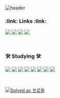 <!--
**whkakrkr/whkakrkr** is a ✨ _special_ ✨ repository because its `README.md` (this file) appears on your GitHub profile.
-->

![header](https://capsule-render.vercel.app/api?type=slice&color=auto&height=200&section=header&text=SeonDal)


<h3>:link: Links :link: </h3>

<!-- <h3 >:camera: Links 📷</h3> -->
<p>
  <img src="https://img.shields.io/badge/Tistory-000000?style=flat-square&logoColor=white" &link="https://whkakrkr.tistory.com/"/><a href="https://whkakrkr.tistory.com/"></a>
  <img src="https://img.shields.io/badge/Instagram-E4405F?style=flat-square&logo=instagram&logoColor=white" &link="https://www.instagram.com/coding_seondal/"/>
  <img src="https://img.shields.io/badge/Github-181717?style=flat-square&logo=github&logoColor=white"&link="https://github.com/seondal"/>
  <img src="https://img.shields.io/badge/Gmail-EA4335?style=flat-square&logo=gmail&logoColor=white"&link="whkakrkr@gmail.com"/>
                                                 </p>
<!-- 📫 <a href="whkakrkr@gmail.com">Email</a></p> -->
<!-- 📷 <a href="https://www.instagram.com/coding_seondal/">@coding_seondal</a>    -->
<!-- 📝 <a href="https://whkakrkr.tistory.com/">Tistory</a>    -->
</br>
<h3>🛠️ Studying 🛠️</h3>
<p>
  <img src="https://img.shields.io/badge/C++-00599C?style=flat-square&logo=C%2B%2B&logoColor=white"/></a>
  <img src="https://img.shields.io/badge/Swift-FA7343?style=flat-square&logo=swift&logoColor=white"/></a>
  <img src="https://img.shields.io/badge/HTML5-E34F26?style=flat-square&logo=html5&logoColor=white"/></a>
  <img src="https://img.shields.io/badge/CSS3-1572B6?style=flat-square&logo=css3&logoColor=white"/></a>
  <img src="https://img.shields.io/badge/MarkDown-000000?style=flat-square&logo=markdown&logoColor=white"/></a>
  <!--<img src="https://img.shields.io/badge/Python-3776AB?style=flat-square&logo=python&logoColor=white"/></a>-->
  <img src="https://img.shields.io/badge/Java-007396?style=flat-square&logo=java&logoColor=white"/></a>
  <img src="https://img.shields.io/badge/JavaScript-F7DF1E?style=flat-square&logo=javascript&logoColor=white"/></a>
  <img src="https://img.shields.io/badge/Kotlin-0095D5?style=flat-square&logo=kotlin&logoColor=white"/></a>
 </p>                                                
                                                                                                                                                                                   </br> 
                                                                                                                                                                                   
[![Solved.ac
프로필](http://mazassumnida.wtf/api/v2/generate_badge?boj=whkakrkr)](https://solved.ac/whkakrkr)
<!-- [![Anurag's github stats](https://github-readme-stats.vercel.app/api?username=seondal)](https://github.com/anuraghazra/github-readme-stats) -->


 
<!--![footer](https://capsule-render.vercel.app/api?type=egg&color=auto&height=100&section=footer&)-->

